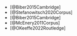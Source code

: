 - [@Biber2015Cambridge]
- [@Stefanowitsch2020Corpus]
- [@Biber2015Cambridge]
- [@McEnery2011Corpus]
- [@OKeeffe2022Routledge]